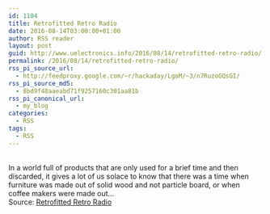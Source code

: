 ```yaml
---
id: 1104
title: Retrofitted Retro Radio
date: 2016-08-14T03:00:00+01:00
author: RSS reader
layout: post
guid: http://www.uelectronics.info/2016/08/14/retrofitted-retro-radio/
permalink: /2016/08/14/retrofitted-retro-radio/
rss_pi_source_url:
  - http://feedproxy.google.com/~r/hackaday/LgoM/~3/n7RuzoGQsGI/
rss_pi_source_md5:
  - 8bd9f48aaeabd71f9257160c301aa81b
rss_pi_canonical_url:
  - my_blog
categories:
  - RSS
tags:
  - RSS
---
```

&#013;  
In a world full of products that are only used for a brief time and then discarded, it gives a lot of us solace to know that there was a time when furniture was made out of solid wood and not particle board, or when coffee makers were made out…&#013;  
Source: <a href="http://feedproxy.google.com/~r/hackaday/LgoM/~3/n7RuzoGQsGI/" target="_blank">Retrofitted Retro Radio</a>